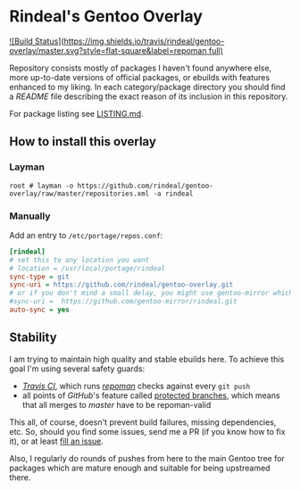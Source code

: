 Rindeal's Gentoo Overlay
==========================
[![Build Status](https://img.shields.io/travis/rindeal/gentoo-overlay/master.svg?style=flat-square&label=repoman full)](https://travis-ci.org/rindeal/gentoo-overlay)

Repository consists mostly of packages I haven't found anywhere else, more up-to-date versions of official packages, or ebuilds with features enhanced to my liking.
In each category/package directory you should find a _README_ file describing the exact reason of its inclusion in this repository.

For package listing see [LISTING.md](./LISTING.md).

## How to install this overlay
### Layman
```
root # layman -o https://github.com/rindeal/gentoo-overlay/raw/master/repositories.xml -a rindeal
```

### Manually
Add an entry to `/etc/portage/repos.conf`:
```ini
[rindeal]
# set this to any location you want
# location = /usr/local/portage/rindeal
sync-type = git
sync-uri = https://github.com/rindeal/gentoo-overlay.git
# or if you don't mind a small delay, you might use gentoo-mirror which includes metadata cache
#sync-uri =  https://github.com/gentoo-mirror/rindeal.git
auto-sync = yes
```

## Stability

I am trying to maintain high quality and stable ebuilds here.
To achieve this goal I'm using several safety guards:

- [_Travis CI_](https://travis-ci.org/), which runs [_repoman_](https://wiki.gentoo.org/wiki/Repoman) checks against every `git push`
- all points of _GitHub_'s feature called [protected branches](https://help.github.com/articles/about-protected-branches/), which means that all merges to _master_ have to be repoman-valid

This all, of course, doesn't prevent build failures, missing dependencies, etc. So, should you find some issues, send me a PR (if you know how to fix it), or at least [fill an issue](https://github.com/rindeal/gentoo-overlay/issues/new).

Also, I regularly do rounds of pushes from here to the main Gentoo tree for packages which are mature enough and suitable for being upstreamed there.
